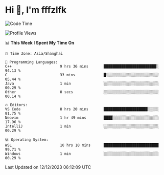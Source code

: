 # Hi 👋, I'm fffzlfk

<!--START_SECTION:waka-->
![Code Time](http://img.shields.io/badge/Code%20Time-619%20hrs%2023%20mins-blue)

![Profile Views](http://img.shields.io/badge/Profile%20Views-0-blue)

📊 **This Week I Spent My Time On** 

```text
🕑︎ Time Zone: Asia/Shanghai

💬 Programming Languages: 
C++                      9 hrs 36 mins       ████████████████████████░   94.13 % 
C                        33 mins             █░░░░░░░░░░░░░░░░░░░░░░░░   05.44 % 
Java                     1 min               ░░░░░░░░░░░░░░░░░░░░░░░░░   00.29 % 
Other                    0 secs              ░░░░░░░░░░░░░░░░░░░░░░░░░   00.14 % 

🔥 Editors: 
VS Code                  8 hrs 20 mins       ████████████████████░░░░░   81.75 % 
Neovim                   1 hr 49 mins        ████░░░░░░░░░░░░░░░░░░░░░   17.96 % 
IntelliJ                 1 min               ░░░░░░░░░░░░░░░░░░░░░░░░░   00.29 % 

💻 Operating System: 
WSL                      10 hrs 10 mins      █████████████████████████   99.71 % 
Windows                  1 min               ░░░░░░░░░░░░░░░░░░░░░░░░░   00.29 % 
```


 Last Updated on 12/12/2023 06:12:09 UTC
<!--END_SECTION:waka-->

